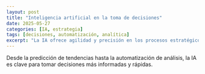 ```yaml
---
layout: post
title: "Inteligencia artificial en la toma de decisiones"
date: 2025-05-27
categories: [IA, estrategia]
tags: [decisiones, automatización, analítica]
excerpt: "La IA ofrece agilidad y precisión en los procesos estratégicos, transformando la forma en que se decide."
---
```


Desde la predicción de tendencias hasta la automatización de análisis, la IA es clave para tomar decisiones más informadas y rápidas.

<!-- Desarrollo del artículo -->
